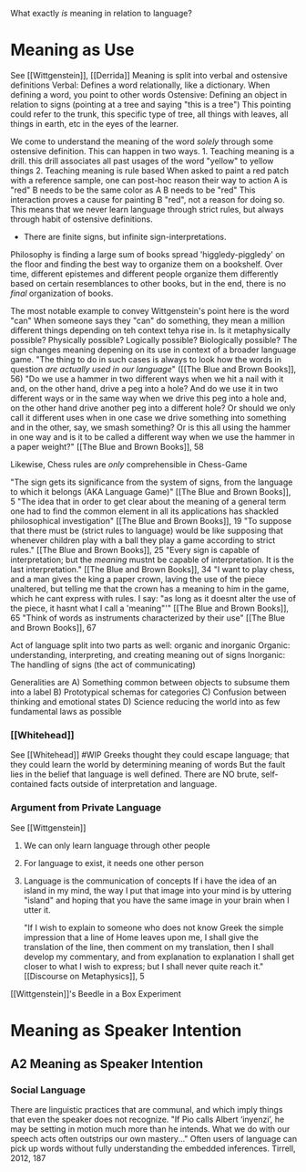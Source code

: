 What exactly *is* meaning in relation to language?


# Meaning as Use
See [[Wittgenstein]], [[Derrida]]
Meaning is split into verbal and ostensive definitions
	Verbal: Defines a word relationally, like a dictionary. When defining a word, you point to other words
	Ostensive: Defining an object in relation to signs (pointing at a tree and saying "this is a tree")
		This pointing could refer to the trunk, this specific type of tree, all things with leaves, all things in earth, etc in the eyes of the learner.

We come to understand the meaning of the word *solely* through some ostensive definition. This can happen in two ways.
	1. Teaching meaning is a drill. 
		this drill associates all past usages of the word "yellow" to yellow things
	2. Teaching meaning is rule based
		When asked to paint a red patch with a reference sample, one can post-hoc reason their way to action
			A is "red"
			B needs to be the same color as A
			B needs to be "red"
				This interaction proves a cause for painting B "red", not a reason for doing so. This means that we never learn language through strict rules, but always through habit of ostensive definitions. 

- There are finite signs, but infinite sign-interpretations.

Philosophy is finding a large sum of books spread 'higgledy-piggledy' on the floor and finding the best way to organize them on a bookshelf. Over time, different epistemes and different people organize them differently based on certain resemblances to other books, but in the end, there is no *final* organization of books. 

The most notable example to convey Wittgenstein's point here is the word "can" When someone says they "can" do something, they mean a million different things depending on teh context tehya rise in. Is it metaphysically possible? Physically possible? Logically possible? Biologically possible? The sign changes meaning depening on its use in context of a broader language game. 
	"The thing to do in such cases is always to look how the words in question *are actually used in our language*" ([[The Blue and Brown Books]], 56)
"Do we use a hammer in two different ways when we hit a nail with it and, on the other hand, drive a peg into a hole? And do we use it in two different ways or in the same way when we drive this peg into a hole and, on the other hand drive another peg into a different hole? Or should we only call it different uses when in one case we drive something into something and in the other, say, we smash something? Or is this all using the hammer in one way and is it to be called a different way when we use the hammer in a paper weight?" [[The Blue and Brown Books]], 58

Likewise, Chess rules are *only* comprehensible in Chess-Game

"The sign gets its significance from the system of signs, from the language to which it belongs (AKA Language Game)"
	[[The Blue and Brown Books]], 5
"The idea that in order to get clear about the meaning of a general term one had to find the common element in all its applications has shackled philosophical investigation"
	[[The Blue and Brown Books]], 19
"To suppose that there must be (strict rules to language) would be like supposing that whenever children play with a ball they play a game according to strict rules."
	[[The Blue and Brown Books]], 25
"Every sign is capable of interpretation; but the *meaning* mustnt be capable of interpretation. It is the last interpretation."
	[[The Blue and Brown Books]], 34
"I want to play chess, and a man gives the king a paper crown, laving the use of the piece unaltered, but telling me that the crown has a meaning to him in the game, which he cant express with rules. I say: "as long as it doesnt alter the use of the piece, it hasnt what I call a 'meaning"'"
	[[The Blue and Brown Books]], 65
"Think of words as instruments characterized by their use"
	[[The Blue and Brown Books]], 67


Act of language split into two parts as well: organic and inorganic
	Organic: understanding, interpreting, and creating meaning out of signs
	Inorganic: The handling of signs (the act of communicating)

Generalities are
	A) Something common between objects to subsume them into a label
	B) Prototypical schemas for categories
	C) Confusion between thinking and emotional states
	D) Science reducing the world into as few fundamental laws as possible

### [[Whitehead]]
See [[Whitehead]]
#WIP 
 Greeks thought they could escape language; that they could learn the world by determining meaning of words
		But the fault lies in the belief that language is well defined.
	There are NO brute, self-contained facts outside of interpretation and language.

### Argument from Private Language
See [[Wittgenstein]]

1. We can only learn language through other people
2. For language to exist, it needs one other person
3. Language is the communication of concepts
	If i have the idea of an island in my mind, the way I put that image into your mind is by uttering "island" and hoping that you have the same image in your brain when I utter it. 
	
	"If I wish to explain to someone who does not know Greek the simple impression that a line of Home leaves upon me, I shall give the translation of the line,  then comment on my translation, then I shall develop my commentary, and from explanation to explanation I shall get closer to what I wish to express; but I shall never quite reach it." [[Discourse on Metaphysics]], 5

[[Wittgenstein]]'s Beedle in a Box Experiment

# Meaning as Speaker Intention
## A2 Meaning as Speaker Intention

### Social Language
There are linguistic practices that are communal, and which imply things that even the speaker does not recognize. "If Pio calls Albert ‘inyenzi’, he may be setting in motion much more than he intends. What we do with our speech acts often outstrips our own mastery..." Often users of language can pick up words without fully understanding the embedded inferences.
	Tirrell, 2012, 187
